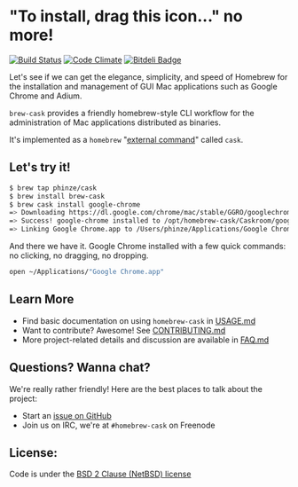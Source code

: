 # "To install, drag this icon..." no more!

[![Build Status](https://travis-ci.org/phinze/homebrew-cask.png?branch=master)](https://travis-ci.org/phinze/homebrew-cask)
[![Code Climate](https://codeclimate.com/github/phinze/homebrew-cask.png)](https://codeclimate.com/github/phinze/homebrew-cask)
[![Bitdeli Badge](https://d2weczhvl823v0.cloudfront.net/phinze/homebrew-cask/trend.png)](https://bitdeli.com/free "Bitdeli Badge")


Let's see if we can get the elegance, simplicity, and speed of Homebrew for the
installation and management of GUI Mac applications such as Google Chrome and Adium.

`brew-cask` provides a friendly homebrew-style CLI workflow for the
administration of Mac applications distributed as binaries.

It's implemented as a `homebrew` "[external
command](https://github.com/mxcl/homebrew/wiki/External-Commands)" called
`cask`.

## Let's try it!
```sh
$ brew tap phinze/cask
$ brew install brew-cask
$ brew cask install google-chrome
=> Downloading https://dl.google.com/chrome/mac/stable/GGRO/googlechrome.dmg
=> Success! google-chrome installed to /opt/homebrew-cask/Caskroom/google-chrome/stable-channel
=> Linking Google Chrome.app to /Users/phinze/Applications/Google Chrome.app
```
And there we have it. Google Chrome installed with a few quick commands: no clicking, no dragging, no dropping.
```sh
open ~/Applications/"Google Chrome.app"
```
## Learn More

 * Find basic documentation on using `homebrew-cask` in [USAGE.md](https://github.com/phinze/homebrew-cask/blob/master/USAGE.md)
 * Want to contribute? Awesome! See [CONTRIBUTING.md](https://github.com/phinze/homebrew-cask/blob/master/CONTRIBUTING.md)
 * More project-related details and discussion are available in [FAQ.md](https://github.com/phinze/homebrew-cask/blob/master/FAQ.md)

## Questions? Wanna chat?

We're really rather friendly! Here are the best places to talk about the project:

 * Start an [issue on GitHub](https://github.com/phinze/homebrew-cask/issues/new)
 * Join us on IRC, we're at `#homebrew-cask` on Freenode

## License:
Code is under the [BSD 2 Clause (NetBSD) license](https://github.com/phinze/homebrew-cask/blob/master/LICENSE)
